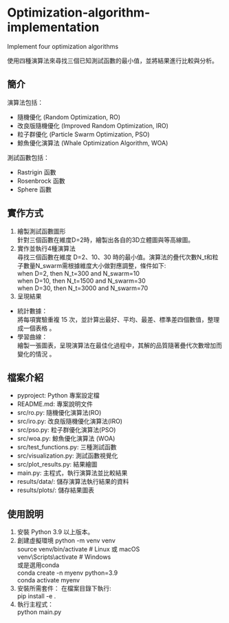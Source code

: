 # Optimization-algorithm-implementation
Implement four optimization algorithms

使用四種演算法來尋找三個已知測試函數的最小值，並將結果進行比較與分析。


## 簡介
演算法包括：
- 隨機優化 (Random Optimization, RO)
- 改良版隨機優化 (Improved Random Optimization, IRO)
- 粒子群優化 (Particle Swarm Optimization, PSO)
- 鯨魚優化演算法 (Whale Optimization Algorithm, WOA)

測試函數包括：
- Rastrigin 函數
- Rosenbrock 函數
- Sphere 函數

## 實作方式
1. 繪製測試函數圖形  
針對三個函數在維度D=2時，繪製出各自的3D立體圖與等高線圖。
2. 實作並執行4種演算法  
尋找三個函數在維度 D=2、10、30 時的最小值。演算法的疊代次數N_t和粒子數量N_swarm需根據維度大小做對應調整，條件如下:  
when D=2,  then N_t=300  and N_swarm=10  
when D=10, then N_t=1500 and N_swarm=30  
when D=30, then N_t=3000 and N_swarm=70  
3. 呈現結果
- 統計數據：  
  將每項實驗重複 15 次，並計算出最好、平均、最差、標準差四個數值，整理成一個表格 。  
- 學習曲線：  
  繪製一張圖表，呈現演算法在最佳化過程中，其解的品質隨著疊代次數增加而變化的情況 。   
   
## 檔案介紹
- pyproject: Python 專案設定檔
- README.md: 專案說明文件
- src/ro.py: 隨機優化演算法(RO) 
- src/iro.py: 改良版隨機優化演算法(IRO) 
- src/pso.py: 粒子群優化演算法(PSO) 
- src/woa.py: 鯨魚優化演算法 (WOA)
- src/test_functions.py: 三種測試函數
- src/visualization.py: 測試函數視覺化
- src/plot_results.py: 結果繪圖
- main.py: 主程式，執行演算法並比較結果
- results/data/: 儲存演算法執行結果的資料
- results/plots/: 儲存結果圖表

## 使用說明
1. 安裝 Python 3.9 以上版本。
2. 創建虛擬環境
    python -m venv venv  
    source venv/bin/activate  # Linux 或 macOS  
    venv\Scripts\activate     # Windows  
    或是選用conda  
    conda create -n myenv python=3.9  
    conda activate myenv  
3. 安裝所需套件：
   在檔案目錄下執行:  
   pip install -e .  
4. 執行主程式：  
   python main.py  

